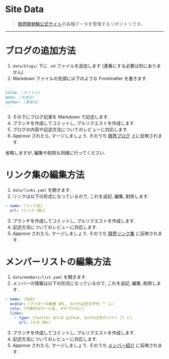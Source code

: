 # Site Data

> [限界開発鯖公式サイト](https://approvers.dev)の各種データを管理するリポジトリです。

---

# ブログの追加方法

1. `data/blogs/` 下に `.md` ファイルを追加します (連番にする必要は別にありません).
2. Markdown ファイルの先頭に以下のような Frontmatter を書きます.

```md
---
title: (タイトル)
date: (作成日)
author: (著者名)
---
```

3. その下にブログ記事を Markdown で記述します.
4. ブランチを作成してコミットし, プルリクエストを作成します.
5. ブログの内容や記述方法についてのレビューに対応します.
6. *Approve* されたら, マージしましょう. そのうち [限界ブログ](https://approvers.dev/blog) 上に反映されます.

省略しますが, 編集や削除も同様に行ってください.

# リンク集の編集方法

1. `data/links.yaml` を開きます.
2. リンクは以下の形式になっているので, これを追記, 編集, 削除します.

```yaml
- name: (リンク名)
  url: (リンク URL)
```

3. ブランチを作成してコミットし, プルリクエストを作成します.
4. 記述方法についてのレビューに対応します.
5. *Approve* されたら, マージしましょう. そのうち [限界リンク集](https://approvers.dev/link) に反映されます.

# メンバーリストの編集方法


1. `data/members/list.yaml` を開きます.
2. メンバーの情報は以下の形式になっているので, これを追記, 編集, 削除します.

```yaml
- name: (名前)
  avatar: (アバターの画像 URL, なければ空文字列 "" に)
  role: (代表的なロール名, ガチプロなど)
  links:
    - type: (twitter または github, なければ空のリスト [] に)
      url: (その URL)
```

3. ブランチを作成してコミットし, プルリクエストを作成します.
4. 記述方法についてのレビューに対応します.
5. *Approve* されたら, マージしましょう. そのうち [メンバー紹介](https://approvers.dev/member) に反映されます.
